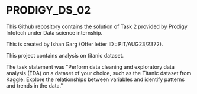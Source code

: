 # PRODIGY_DS_02
This Github repository contains the solution of Task 2 provided by Prodigy Infotech under Data science internship.

This is created by Ishan Garg (Offer letter ID : PIT/AUG23/2372).

This project contains analysis on titanic dataset.

The task statement was "Perform data cleaning and exploratory data analysis (EDA) on a dataset of your choice, such as the Titanic dataset from Kaggle. Explore the relationships between variables and identify patterns and trends in the data."
